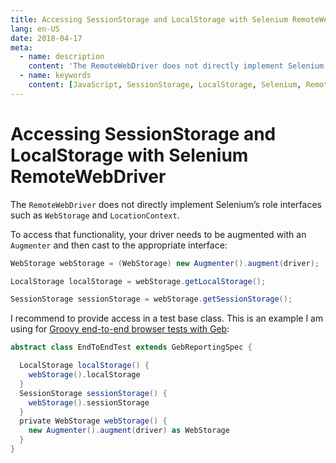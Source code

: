```yaml
---
title: Accessing SessionStorage and LocalStorage with Selenium RemoteWebDriver
lang: en-US
date: 2018-04-17
meta:
  - name: description
    content: 'The RemoteWebDriver does not directly implement Selenium’s role interfaces such as WebStorage and LocationContext. To access that functionality, your driver needs to be augmented.'
  - name: keywords
    content: [JavaScript, SessionStorage, LocalStorage, Selenium, RemoteWebDriver]
---
```


# Accessing SessionStorage and LocalStorage with Selenium RemoteWebDriver

The `RemoteWebDriver` does not directly implement Selenium’s role interfaces
such as `WebStorage` and `LocationContext`.

To access that functionality, your driver needs to be augmented with an
`Augmenter` and then cast to the appropriate interface:

```java
WebStorage webStorage = (WebStorage) new Augmenter().augment(driver);

LocalStorage localStorage = webStorage.getLocalStorage();

SessionStorage sessionStorage = webStorage.getSessionStorage();
```

I recommend to provide access in a test base class. This is an example I am
using for [Groovy end-to-end browser tests with Geb](http://www.gebish.org/):

```groovy
abstract class EndToEndTest extends GebReportingSpec {

  LocalStorage localStorage() {
    webStorage().localStorage
  }
  SessionStorage sessionStorage() {
    webStorage().sessionStorage
  }
  private WebStorage webStorage() {
    new Augmenter().augment(driver) as WebStorage
  }
}
```
